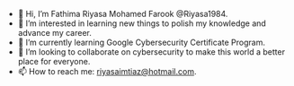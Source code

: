 - 👋 Hi, I’m Fathima Riyasa Mohamed Farook @Riyasa1984.
- 👀 I’m interested in learning new things to polish my knowledge and advance my career.
- 🌱 I’m currently learning Google Cybersecurity Certificate Program.
- 💞️ I’m looking to collaborate on cybersecurity to make this world a better place for everyone.
- 📫 How to reach me: riyasaimtiaz@hotmail.com.

<!---
Riyasa1984/Riyasa1984 is a ✨ special ✨ repository because its `README.md` (this file) appears on your GitHub profile.
You can click the Preview link to take a look at your changes.
--->
